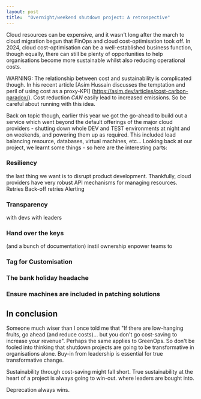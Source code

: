 ```yaml
---
layout: post
title:  "Overnight/weekend shutdown project: A retrospective"
---
```


Cloud resources can be expensive, and it wasn't long after the march to cloud migration begun that FinOps and cloud cost-optimisation took off. In 2024, cloud cost-optimisation can be a well-established business function, though equally, there can still be plenty of opportunities to help organisations become more sustainable whilst also reducing operational costs. 

WARNING: The relationship between cost and sustainability is complicated though. In his recent article [Asim Hussain discusses the temptation and peril of using cost as a proxy-KPI] (https://asim.dev/articles/cost-carbon-paradox/). Cost reduction _CAN_ easily lead to increased emissions. So be careful about running with this idea.

Back on topic though, earlier this year we got the go-ahead to build out a service which went beyond the default offerings of the major cloud providers - shutting down whole DEV and TEST environments at night and on weekends, and powering them up as required. This included load balancing resource, databases, virtual machines, etc... Looking back at our project, we learnt some things - so here are the interesting parts:

### Resiliency
the last thing we want is to disrupt product development. Thankfully, cloud providers have very robust API mechanisms for managing resources.
Retries
Back-off retries
Alerting

### Transparency
with devs
with leaders 

### Hand over the keys
(and a bunch of documentation)
instil ownership
enpower teams to 

### Tag for Customisation


### The bank holiday headache


### Ensure machines are included in patching solutions


## In conclusion

Someone much wiser than I once told me that "If there are low-hanging fruits, go ahead (and reduce costs)... but you don't go cost-saving to increase your revenue". Perhaps the same applies to GreenOps. So don't be fooled into thinking that shutdown projects are going to be transformative in organisations alone. Buy-in from leadership is essential for true transformative change.

Sustainability through cost-saving might fall short. True sustainability at the heart of a project is always going to win-out.
where leaders are bought into.

Deprecation always wins.

